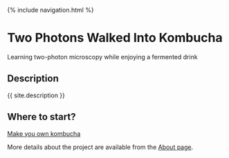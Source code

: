  
 {% include navigation.html %}

# Two Photons Walked Into Kombucha
Learning two-photon microscopy while enjoying a fermented drink

## Description
{{ site.description }}

## Where to start?
[Make you own kombucha](kombucha-recipe.md)

More details about the project are available from the [About page](about).